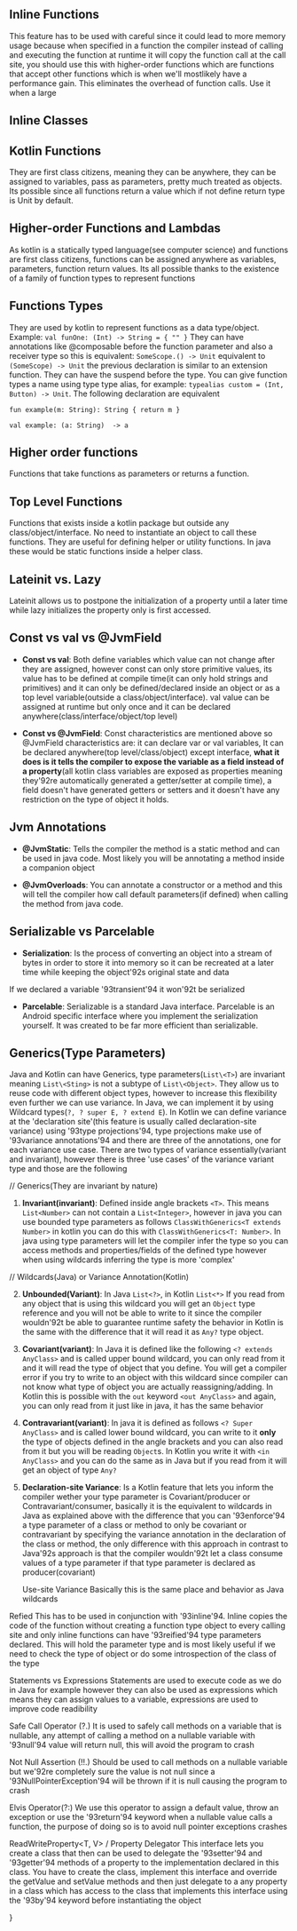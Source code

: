 ## Inline Functions
This feature has to be used with careful since it could lead to more memory usage because when specified in a function the compiler instead of calling and executing the function at runtime it will copy the function call at the call site, you should use this with higher-order functions which are functions that accept other functions which is when we'll mostlikely have a performance gain. This eliminates the overhead of function calls. Use it when a large

## Inline Classes

## Kotlin Functions
They are first class citizens, meaning they can be anywhere, they can be assigned to variables, pass as parameters, pretty much treated as objects. Its possible since all functions return a value which if not define return type is Unit by default.

## Higher-order Functions and Lambdas
As kotlin is a statically typed language(see computer science) and functions are first class citizens, functions can be assigned anywhere as variables, parameters, function return values. Its all possible thanks to the existence of a family of function types to represent functions

## Functions Types
They are used by kotlin to represent functions as a data type/object. Example: `val funOne: (Int) -> String = { "" }` They can have annotations like @composable before the function parameter and also a receiver type so this is equivalent: `SomeScope.() -> Unit` equivalent to `(SomeScope) -> Unit` the previous declaration is similar to an extension function. They can have the suspend before the type. You can give function types a name using type type alias, for example:     `typealias custom = (Int, Button) -> Unit`. The following declaration are equivalent 

`fun example(m: String): String { return m }`

`val example: (a: String)  -> a`

## Higher order functions
Functions that take functions as parameters or returns a function. 

## Top Level Functions
Functions that exists inside a kotlin package but outside any class/object/interface. No need to instantiate an object to call these functions. They are useful for defining helper or utility functions. In java
these would be static functions inside a helper class. 

## Lateinit vs. Lazy
Lateinit allows us to postpone the initialization of a property until a later time while lazy initializes the property only is first accessed.

## Const vs val vs @JvmField

* **Const vs val**: Both define variables which value can not change after they are assigned, however const can only store primitive values, its value has to be defined at compile time(it can only hold strings and primitives) and it can only be defined/declared inside an object or as a top level variable(outside a class/object/interface). val value can be assigned at runtime but only once and it can be declared anywhere(class/interface/object/top level)
	
* **Const vs @JvmField**: Const characteristics are mentioned above so @JvmField characteristics are: it can declare var or val variables, It can be declared anywhere(top level/class/object) except interface, **what it does is it tells the compiler to expose the variable as a field instead of a property**(all kotlin class variables are exposed as properties meaning they'92re automatically generated a getter/setter at compile time), a field doesn't have generated getters or setters and it doesn't have any restriction on the type of object it holds.

## Jvm Annotations

* **@JvmStatic**: Tells the compiler the method is a static method and can be used in java code. Most likely you will be annotating a method inside a companion object

* **@JvmOverloads**: You can annotate a constructor or a method and this will tell the compiler how call default parameters(if defined) when calling the method from java code.

## Serializable vs Parcelable
* **Serialization**: Is the process of converting an object into a stream of bytes in order to store it into memory so it can be recreated at a later time while keeping the object'92s original state and data
	
If we declared a variable '93transient'94 it won'92t be serialized

* **Parcelable**: Serializable is a standard Java interface. Parcelable is an Android specific interface where you implement the serialization yourself. It was created to be far more efficient than serializable.

## Generics(Type Parameters)
Java and Kotlin can have Generics, type parameters(`List\<T>`) are invariant meaning `List\<Sting>` is not a subtype of `List\<Object>`. They allow us to reuse code with different object types, however to
 increase this flexibility even further we can use variance. In Java, we can implement it by using Wildcard types(`?, ? super E, ? extend E`). In Kotlin we can define variance at the 'declaration site'(this feature 
is usually called declaration-site variance) using '93type projections'94, type projections make use of '93variance annotations'94 and there are three of the annotations, one for each variance use
 case. There are two types of variance essentially(variant and invariant), however there is three 'use cases' of the variance variant type  and those are the following
	
// Generics(They are invariant by nature) 

1. **Invariant(invariant)**: Defined inside angle brackets `<T>`. This means `List<Number>` can not contain a `List<Integer>`, however in java you can use bounded type parameters as follows `ClassWithGenerics<T extends Number>` in kotlin you can do this with `ClassWithGenerics<T: Number>`. In java using type parameters will let the compiler infer the type so you can access methods
	and properties/fields of the defined type however when using wildcards inferring the type is more 'complex'

// Wildcards(Java) or Variance Annotation(Kotlin)
	
2. **Unbounded(Variant)**: In Java `List<?>`, in Kotlin `List<*>` If you read from any object that is using this wildcard you will get an `Object` type reference and you will not be able to write to it since the compiler
	wouldn'92t be able to guarantee runtime safety the behavior in Kotlin is the same with the difference that it will read it as `Any?` type object.

3. **Covariant(variant)**: In Java it is defined like the following `<? extends AnyClass>` and is called upper bound wildcard, you can only read from it and it will read the type of object that you define. You will get a compiler error if you try to write to an object with this wildcard since compiler can not know what type of object you are actually reassigning/adding. In Kotlin this is possible with the `out` keyword `<out AnyClass>` and again, you can only read from it just like in java, it has the same behavior

4. **Contravariant(variant)**: In java it is defined as follows `<? Super AnyClass>` and is called lower bound wildcard, you can write to it **only** the type of objects defined in the angle brackets and you can also read from it but you will be reading `Object`s. In Kotlin you write it with `<in AnyClass>` and you can do the same as in Java but if you read from it will get an object of type `Any?`

5. **Declaration-site Variance**: Is a Kotlin feature that lets you inform the compiler wether your type parameter is Covariant/producer or Contravariant/consumer, basically it is the equivalent to wildcards in Java as explained above
with the difference that you can '93enforce'94 a type parameter of a class or method to only be covariant or contravariant by specifying the variance annotation in the declaration of the class or method, the only difference
with this approach in contrast to Java'92s approach is that the compiler wouldn'92t let a class consume values of a type parameter if that type parameter is declared as producer(covariant)

	Use-site Variance
	Basically this is the same place and behavior as Java wildcards

Refied
This has to be used in conjunction with '93inline'94. Inline copies the code of the function without creating a function type object to every calling site and only inline functions can have '93reified'94 type parameters declared. This
will hold the parameter type and is most likely useful if we need to check the type of object or do some introspection of the class of the type

Statements vs Expressions
Statements are used to execute code as we do in Java for example however they can also be used as expressions which means they can assign values to a variable, expressions are used to improve code readibility

Safe Call Operator (?.)
It is used to safely call methods on a variable that is nullable, any attempt of calling a method on a nullable variable with '93null'94 value will return null, this will avoid the program to crash

Not Null Assertion (!!.)
Should be used to call methods on a nullable variable but we'92re completely sure the value is not null since a '93NullPointerException'94 will be thrown if it is null causing the program to crash

Elvis Operator(?:)
We use this operator to assign a default value, throw an exception or use the '93return'94 keyword when a nullable value calls a function, the purpose of doing so is to avoid null pointer exceptions crashes

ReadWriteProperty<T, V> / Property Delegator
This interface lets you create a class that then can be used to delegate the '93setter'94 and '93getter'94 methods of a property to the implementation declared in this class. You have to create the class, implement this interface and override the getValue and setValue methods and then just delegate to a any property in a class which has access to the class that implements this interface using the '93by'94 keyword before instantiating the object










}